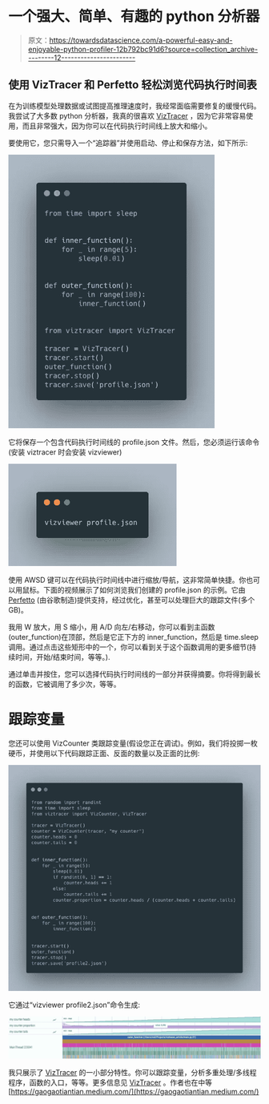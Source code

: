 # 一个强大、简单、有趣的 python 分析器

> 原文：<https://towardsdatascience.com/a-powerful-easy-and-enjoyable-python-profiler-12b792bc91d6?source=collection_archive---------12----------------------->

## 使用 VizTracer 和 Perfetto 轻松浏览代码执行时间表

在为训练模型处理数据或试图提高推理速度时，我经常面临需要修复的缓慢代码。我尝试了大多数 python 分析器，我真的很喜欢 [VizTracer](https://github.com/gaogaotiantian/viztracer) ，因为它非常容易使用，而且非常强大，因为你可以在代码执行时间线上放大和缩小。

要使用它，您只需导入一个“追踪器”并使用启动、停止和保存方法，如下所示:

![](img/45ed17eddb2dc12856bcbe9dc8a0eef8.png)

它将保存一个包含代码执行时间线的 profile.json 文件。然后，您必须运行该命令(安装 viztracer 时会安装 vizviewer)

![](img/d6837c4e1a9c8f13baaaaf6572688a4e.png)

使用 AWSD 键可以在代码执行时间线中进行缩放/导航，这非常简单快捷。你也可以用鼠标。下面的视频展示了如何浏览我们创建的 profile.json 的示例。它由 [Perfetto](https://perfetto.dev/) (由谷歌制造)提供支持，经过优化，甚至可以处理巨大的跟踪文件(多个 GB)。

我用 W 放大，用 S 缩小，用 A/D 向左/右移动，你可以看到主函数(outer_function)在顶部，然后是它正下方的 inner_function，然后是 time.sleep 调用。通过点击这些矩形中的一个，你可以看到关于这个函数调用的更多细节(持续时间，开始/结束时间，等等。).

通过单击并按住，您可以选择代码执行时间线的一部分并获得摘要。你将得到最长的函数，它被调用了多少次，等等。

# 跟踪变量

您还可以使用 VizCounter 类跟踪变量(假设您正在调试)。例如，我们将投掷一枚硬币，并使用以下代码跟踪正面、反面的数量以及正面的比例:

![](img/f752f5236e6462cc48f5d82d03d9d918.png)

它通过“vizviewer profile2.json”命令生成:

![](img/6108fba1dda883a47b1cb548ac8523da.png)

我只展示了 [VizTracer](https://github.com/gaogaotiantian/viztracer) 的一小部分特性。你可以跟踪变量，分析多重处理/多线程程序，函数的入口，等等。更多信息见 [VizTracer](https://github.com/gaogaotiantian/viztracer) 。作者也在中等[https://gaogaotiantian.medium.com/](https://gaogaotiantian.medium.com/)